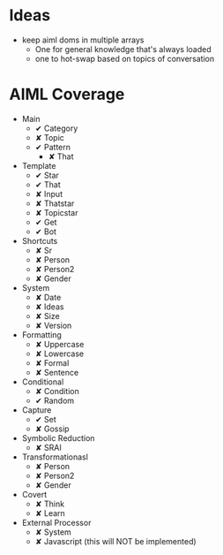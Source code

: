 

Ideas
=====

  * keep aiml doms in multiple arrays
      * One for general knowledge that's always loaded
      * one to hot-swap based on topics of conversation


AIML Coverage
=============

* Main
  * ✔ Category
  * ✘ Topic
  * ✔ Pattern
    * ✘ That
* Template
  * ✔ Star
  * ✔ That
  * ✘ Input
  * ✘ Thatstar
  * ✘ Topicstar
  * ✔ Get
  * ✔ Bot
* Shortcuts
  * ✘ Sr
  * ✘ Person
  * ✘ Person2
  * ✘ Gender
* System
  * ✘ Date
  * ✘ Ideas
  * ✘ Size
  * ✘ Version
* Formatting
  * ✘ Uppercase
  * ✘ Lowercase
  * ✘ Formal
  * ✘ Sentence
* Conditional
  * ✘ Condition
  * ✔ Random
* Capture
  * ✔ Set
  * ✘ Gossip
* Symbolic Reduction
  * ✘ SRAI
* Transformationasl
  * ✘ Person
  * ✘ Person2
  * ✘ Gender
* Covert
  * ✘ Think
  * ✘ Learn
* External Processor
  * ✘ System
  * ✘ Javascript (this will NOT be implemented)

